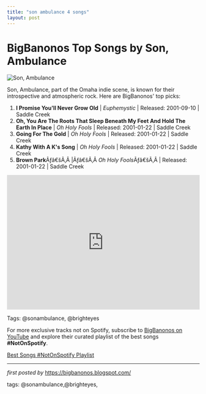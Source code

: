 ```yaml
---
title: "son ambulance 4 songs"
layout: post
---
```

<h1>BigBanonos Top Songs by Son, Ambulance</h1>
<img alt="Son, Ambulance" src="https://saddle-creek.com/cdn/shop/collections/SonAmbulance_b94a2809-3949-4c4d-a830-b379c3aaf3da_large.jpg?v=1487712221" /> <p>Son, Ambulance, part of the Omaha indie scene, is known for their introspective and atmospheric rock. Here are BigBanonos' top picks:</p> <ol> <li><strong>I Promise You'll Never Grow Old</strong> | <em>Euphemystic</em> | Released: 2001-09-10 | Saddle Creek</li> <li><strong>Oh, You Are The Roots That Sleep Beneath My Feet And Hold The Earth In Place</strong> | <em>Oh Holy Fools</em> | Released: 2001-01-22 | Saddle Creek</li> <li><strong>Going For The Gold</strong> | <em>Oh Holy Fools</em> | Released: 2001-01-22 | Saddle Creek</li> <li><strong>Kathy With A K's Song</strong> | <em>Oh Holy Fools</em> | Released: 2001-01-22 | Saddle Creek</li><li><strong>Brown Park</strong>Ãƒâ€šÃ‚Â |Ãƒâ€šÃ‚Â <em>Oh Holy Fools</em>Ãƒâ€šÃ‚Â | Released: 2001-01-22 | Saddle Creek</li>
</ol> <div> <iframe allow="autoplay; clipboard-write; encrypted-media; fullscreen; picture-in-picture" frameborder="0" height="352" loading="lazy" src="https://open.spotify.com/embed/playlist/0EcyAcuHWSfq5UVcAPlJLG?utm_source=generator" width="100%"></iframe>
</div>
<p>Tags: @sonambulance, @brighteyes</p>


<!--Subscribe and Playlist Links-->
<div>
    <p>For more exclusive tracks not on Spotify, subscribe to <a href="https://www.youtube.com/@BigBanonos" target="_blank">BigBanonos on YouTube</a> and explore their curated playlist of the best songs <strong>#NotOnSpotify</strong>.</p>
    <p><a href="https://www.youtube.com/playlist?list=PLtuNtuTatqI0kFahUCbtbfenC_ET5O_tr" target="_blank">Best Songs #NotOnSpotify Playlist<br /></a></p></div>

<hr />

<p><em>first posted by</em> <a href="https://bigbanonos.blogspot.com/" rel="noopener" target="_new">https://bigbanonos.blogspot.com/</a></p>

<p>tags: @sonambulance,@brighteyes,</p>
